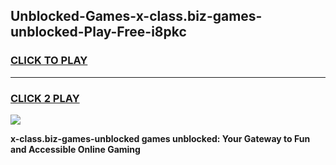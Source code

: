 
## Unblocked-Games-x-class.biz-games-unblocked-Play-Free-i8pkc
<h3>
<a href="https://premium76.site?title=x-class.biz-games-unblocked&ref=18A">CLICK TO PLAY</a></h3>
<hr>

<h3>
<a href="https://premium76.site?title=x-class.biz-games-unblocked&ref=18A">CLICK 2 PLAY</a>
  
</h3>

<a href="https://premium76.site?title=x-class.biz-games-unblocked&ref=18A"><img src="https://clearcache.store/games.png"></a>


**x-class.biz-games-unblocked games unblocked: Your Gateway to Fun and Accessible Online Gaming**
